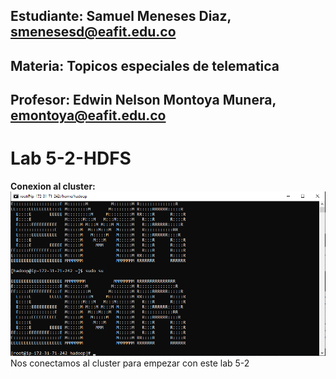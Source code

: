 ## Estudiante: Samuel Meneses Diaz, smenesesd@eafit.edu.co
## Materia: Topicos especiales de telematica
## Profesor: Edwin Nelson Montoya Munera, emontoya@eafit.edu.co 
#
# Lab 5-2-HDFS

__Conexion al cluster:__
![1](https://raw.githubusercontent.com/smenesesd/TopicosTelematica/main/Lab5/Lab5-2/img/1.png)   
Nos conectamos al cluster para empezar con este lab 5-2